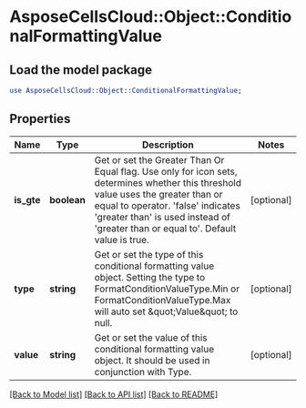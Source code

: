 # AsposeCellsCloud::Object::ConditionalFormattingValue

## Load the model package
```perl
use AsposeCellsCloud::Object::ConditionalFormattingValue;
```

## Properties
Name | Type | Description | Notes
------------ | ------------- | ------------- | -------------
**is_gte** | **boolean** | Get or set the Greater Than Or Equal flag. Use only for icon sets, determines    whether this threshold value uses the greater than or equal to operator.    &#39;false&#39; indicates &#39;greater than&#39; is used instead of &#39;greater than or equal    to&#39;.  Default value is true.              | [optional] 
**type** | **string** | Get or set the type of this conditional formatting value object.  Setting      the type to FormatConditionValueType.Min or FormatConditionValueType.Max      will auto set \&quot;Value\&quot; to null.   | [optional] 
**value** | **string** | Get or set the value of this conditional formatting value object.  It should     be used in conjunction with Type. | [optional] 

[[Back to Model list]](../README.md#documentation-for-models) [[Back to API list]](../README.md#documentation-for-api-endpoints) [[Back to README]](../README.md)



